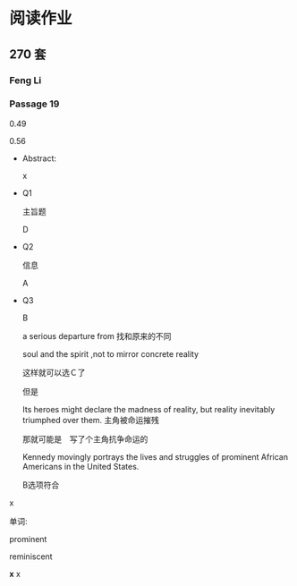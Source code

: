 # 阅读作业

## 270 套

### Feng Li

### Passage 19

0.49

0.56

* Abstract: 

  x

* Q1

  主旨题

  D

  

  

* Q2

  信息

  A

  

* Q3

  B

   a serious departure from 找和原来的不同
  
   soul and the spirit ,not to mirror concrete reality
  
  这样就可以选Ｃ了
  
  但是
  
   Its heroes might declare the madness of reality, but reality inevitably triumphed over them. 主角被命运摧残
  
  那就可能是　写了个主角抗争命运的
  
   Kennedy movingly portrays the lives and struggles of prominent African Americans in the United States.
  
  B选项符合

x

单词:

prominent

reminiscent

__x__ x











